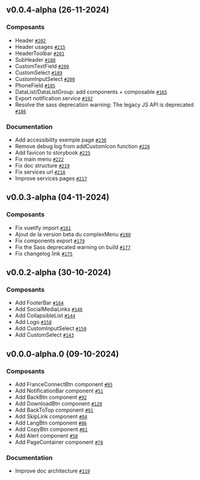## v0.0.4-alpha (26-11-2024)

### Composants

- Header [`#202`](https://github.com/assurance-maladie-digital/design-system-v3/pull/202)
- Header usages [`#215`](https://github.com/assurance-maladie-digital/design-system-v3/pull/215)
- HeaderToolbar [`#201`](https://github.com/assurance-maladie-digital/design-system-v3/pull/201)
- SubHeader [`#188`](https://github.com/assurance-maladie-digital/design-system-v3/pull/188)
- CustomTextField [`#209`](https://github.com/assurance-maladie-digital/design-system-v3/pull/209)
- CustomSelect [`#189`](https://github.com/assurance-maladie-digital/design-system-v3/pull/189)
- CustomInputSelect [`#200`](https://github.com/assurance-maladie-digital/design-system-v3/pull/200)
- PhoneField [`#185`](https://github.com/assurance-maladie-digital/design-system-v3/pull/185)
- DataList/DataListGroup: add components + composable [`#165`](https://github.com/assurance-maladie-digital/design-system-v3/pull/165)
- Export notification service [`#192`](https://github.com/assurance-maladie-digital/design-system-v3/pull/192)
- Resolve the sass deprecation warning: The legacy JS API is deprecated [`#186`](https://github.com/assurance-maladie-digital/design-system-v3/pull/186)

### Documentation

- Add accessibility exemple page [`#230`](https://github.com/assurance-maladie-digital/design-system-v3/pull/230)
- Remove debug log from addCustomIcon function [`#226`](https://github.com/assurance-maladie-digital/design-system-v3/pull/226) 
- Add favicon to storybook [`#225`](https://github.com/assurance-maladie-digital/design-system-v3/pull/225)
- Fix main menu [`#222`](https://github.com/assurance-maladie-digital/design-system-v3/pull/222)
- Fix doc structure [`#219`](https://github.com/assurance-maladie-digital/design-system-v3/pull/219)
- Fix services url [`#218`](https://github.com/assurance-maladie-digital/design-system-v3/pull/218)
- Improve services pages [`#217`](https://github.com/assurance-maladie-digital/design-system-v3/pull/217)

## v0.0.3-alpha (04-11-2024)

### Composants

- Fix vuetify import [`#181`](https://github.com/assurance-maladie-digital/design-system-v3/pull/181)
- Ajout de la version beta du complexMenu [`#180`](https://github.com/assurance-maladie-digital/design-system-v3/pull/180)
- Fix components export [`#179`](https://github.com/assurance-maladie-digital/design-system-v3/pull/179)
- Fix the Sass deprecated warning on build [`#177`](https://github.com/assurance-maladie-digital/design-system-v3/pull/177)
- Fix changelog link [`#175`](https://github.com/assurance-maladie-digital/design-system-v3/pull/175)

## v0.0.2-alpha (30-10-2024)

### Composants

- Add FooterBar [`#164`](https://github.com/assurance-maladie-digital/design-system-v3/pull/164)
- Add SocialMediaLinks [`#146`](https://github.com/assurance-maladie-digital/design-system-v3/pull/146)
- Add CollapsibleList [`#144`](https://github.com/assurance-maladie-digital/design-system-v3/pull/144)
- Add Logo [`#158`](https://github.com/assurance-maladie-digital/design-system-v3/pull/158)
- Add CustomInputSelect [`#150`](https://github.com/assurance-maladie-digital/design-system-v3/pull/150)
- Add CustomSelect [`#143`](https://github.com/assurance-maladie-digital/design-system-v3/pull/143)

## v0.0.0-alpha.0 (09-10-2024)

### Composants

- Add FranceConnectBtn component [`#95`](https://github.com/assurance-maladie-digital/design-system-v3/pull/95)
- Add NotificationBar component [`#51`](https://github.com/assurance-maladie-digital/design-system-v3/pull/51)
- Add BackBtn component [`#92`](https://github.com/assurance-maladie-digital/design-system-v3/pull/92)
- Add DownloadBtn component [`#120`](https://github.com/assurance-maladie-digital/design-system-v3/pull/120)
- Add BackToTop component  [`#91`](https://github.com/assurance-maladie-digital/design-system-v3/pull/91)
- Add SkipLink component [`#84`](https://github.com/assurance-maladie-digital/design-system-v3/pull/84)
- Add LangBtn component [`#86`](https://github.com/assurance-maladie-digital/design-system-v3/pull/86)
- Add CopyBtn component [`#81`](https://github.com/assurance-maladie-digital/design-system-v3/pull/81)
- Add Alert component [`#58`](https://github.com/assurance-maladie-digital/design-system-v3/pull/58)
- Add PageContainer component [`#78`](https://github.com/assurance-maladie-digital/design-system-v3/pull/78)

### Documentation

- Improve doc architecture [`#119`](https://github.com/assurance-maladie-digital/design-system-v3/pull/119)